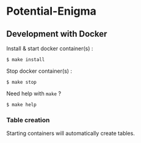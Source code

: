 # Potential-Enigma

## Development with Docker

Install & start docker container(s) :

```Shell Session
$ make install
```

Stop docker container(s) :

```Shell Session
$ make stop
```

Need help with `make` ?

```Shell Session
$ make help
```

### Table creation

Starting containers will automatically create tables.
